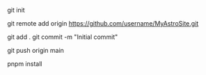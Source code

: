 git init


git remote add origin https://github.com/username/MyAstroSite.git


git add .
git commit -m "Initial commit"


git push origin main


pnpm install